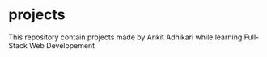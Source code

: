 # projects
This repository contain projects made by Ankit Adhikari while learning Full-Stack Web Developement
